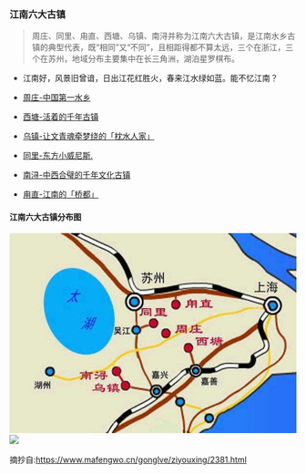 ### 江南六大古镇
>周庄、同里、甪直、西塘、乌镇、南浔并称为江南六大古镇，是江南水乡古镇的典型代表，既“相同”又“不同”，且相距得都不算太远，三个在浙江，三个在苏州，地域分布主要集中在长三角洲，湖泊星罗棋布。
* 江南好，风景旧曾谙，日出江花红胜火，春来江水绿如蓝。能不忆江南？

* [周庄-中国第一水乡](周庄-中国第一水乡.md)
* [西塘-活着的千年古镇](西塘-活着的千年古镇.md)
* [乌镇-让文青魂牵梦绕的「枕水人家」](乌镇-让文青魂牵梦绕的「枕水人家」.md)
* [同里-东方小威尼斯.](同里-东方小威尼斯.md)
* [南浔-中西合璧的千年文化古镇](南浔-中西合璧的千年文化古镇.md)
* [甪直-江南的「桥都」](甪直-江南的「桥都」.md)

#### 江南六大古镇分布图
![](topwrite/assets/六大古镇/江南六大古镇分布图.jpeg)
![](stopwrite/assets/六大古镇/六大古镇地图标识.jpg)


摘抄自:<https://www.mafengwo.cn/gonglve/ziyouxing/2381.html>
